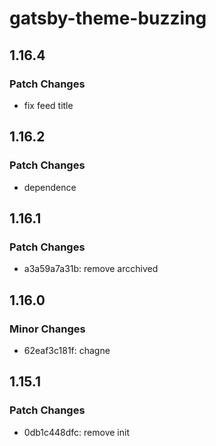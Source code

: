 # gatsby-theme-buzzing

## 1.16.4

### Patch Changes

- fix feed title

## 1.16.2

### Patch Changes

- dependence

## 1.16.1

### Patch Changes

- a3a59a7a31b: remove arcchived

## 1.16.0

### Minor Changes

- 62eaf3c181f: chagne

## 1.15.1

### Patch Changes

- 0db1c448dfc: remove init
